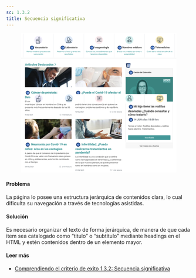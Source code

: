 ```yaml
---
sc: 1.3.2
title: Secuencia significativa
---
```


<figure>

![alt text](images/headings.png) 

</figure>

#### Problema

La página lo posee una estructura jerárquica de contenidos clara, lo cual dificulta su navegación a través de tecnologías asistidas.

#### Solución

Es necesario organizar el texto de forma jerárquica, de manera de que cada item sea catalogado como “titulo” o “subtitulo” mediante headings en el HTML y estén contenidos dentro de un elemento mayor.

#### Leer más

- [Comprendiendo el criterio de exito 1.3.2: Secuencia significativa](https://www.w3.org/WAI/WCAG21/Understanding/info-and-relationships.html)
